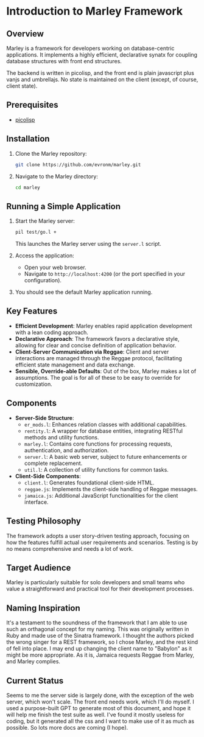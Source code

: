 
# Introduction to Marley Framework

## Overview
Marley is a framework for developers working on database-centric applications. It implements a highly efficient, declarative synatx for coupling database structures with front end structures.

The backend is written in picolisp, and the front end is plain javascript plus vanjs and umbrellajs.  No state is maintained on the client (except, of course, client state).

## Prerequisites

- [picolisp](http://picolisp.com)

## Installation

1. Clone the Marley repository:
   ```bash
   git clone https://github.com/evronm/marley.git
   ```

2. Navigate to the Marley directory:
   ```bash
   cd marley
   ```

## Running a Simple Application

1. Start the Marley server:
   ```bash
   pil test/go.l +
   ```

   This launches the Marley server using the `server.l` script.

2. Access the application:
   - Open your web browser.
   - Navigate to `http://localhost:4200` (or the port specified in your configuration).

3. You should see the default Marley application running.


## Key Features
- **Efficient Development**: Marley enables rapid application development with a lean coding approach.
- **Declarative Approach**: The framework favors a declarative style, allowing for clear and concise definition of application behavior.
- **Client-Server Communication via Reggae**: Client and server interactions are managed through the Reggae protocol, facilitating efficient state management and data exchange.
- **Sensible, Override-able Defaults**: Out of the box, Marley makes a lot of assumptions.  The goal is for all of these to be easy to override for customization.

## Components
- **Server-Side Structure**:
  - `er_mods.l`: Enhances relation classes with additional capabilities.
  - `rentity.l`: A wrapper for database entities, integrating RESTful methods and utility functions.
  - `marley.l`: Contains core functions for processing requests, authentication, and authorization.
  - `server.l`: A basic web server, subject to future enhancements or complete replacement.
  - `util.l`: A collection of utility functions for common tasks.
- **Client-Side Components**:
  - `client.l`: Generates foundational client-side HTML.
  - `reggae.js`: Implements the client-side handling of Reggae messages.
  - `jamaica.js`: Additional JavaScript functionalities for the client interface.

## Testing Philosophy
The framework adopts a user story-driven testing approach, focusing on how the features fulfill actual user requirements and scenarios.  Testing is by no means comprehensive and needs a lot of work.

## Target Audience
Marley is particularly suitable for solo developers and small teams who value a straightforward and practical tool for their development processes.

## Naming Inspiration
It's a testament to the soundness of the framework that I am able to use such an orthagonal concept for my naming.  This was originally written in Ruby and made use of the Sinatra framework.  I thought the authors picked the wrong singer for a REST framework, so I chose Marley, and the rest kind of fell into place.  I may end up changing the client name to "Babylon" as it might be more appropriate.  As it is, Jamaica requests Reggae from Marley, and Marley complies.

## Current Status
Seems to me the server side is largely done, with the exception of the web server, which won't scale.  The front end needs work, which I'll do myself.  I used a purpose-built GPT to generate most of this document, and hope it will help me finish the test suite as well.  I've found it mostly useless for coding, but it generated all the css and I want to make use of it as much as possible.  So lots more docs are coming (I hope).

